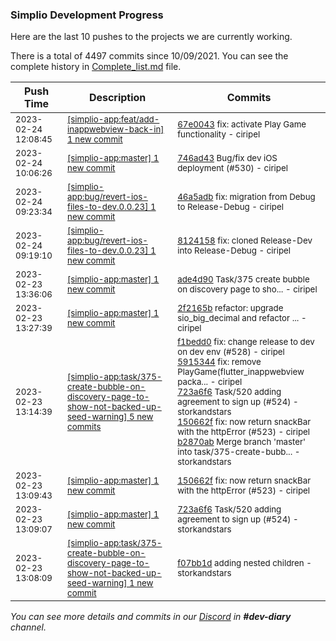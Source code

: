 
### Simplio Development Progress

Here are the last 10 pushes to the projects we are currently working.

There is a total of 4497 commits since 10/09/2021. You can see the complete history in
 [Complete_list.md](Complete_list.md) file.

| Push Time | Description | Commits |
| --- | --- | --- |
| <sub>2023-02-24 12:08:45</sub> | <sub>[[simplio-app:feat/add\-inappwebview\-back\-in] 1 new commit](https://github.com/SimplioOfficial/simplio-app/commit/67e00430eb99a19987a2dc6eb04992af8d9c2af8)</sub> | <sub>[67e0043](https://github.com/SimplioOfficial/simplio-app/commit/67e00430eb99a19987a2dc6eb04992af8d9c2af8) fix: activate Play Game functionality - ciripel</sub> |
| <sub>2023-02-24 10:06:26</sub> | <sub>[[simplio-app:master] 1 new commit](https://github.com/SimplioOfficial/simplio-app/commit/746ad435fc660f56fe2e8ad60bafdbec82006ade)</sub> | <sub>[746ad43](https://github.com/SimplioOfficial/simplio-app/commit/746ad435fc660f56fe2e8ad60bafdbec82006ade) Bug/fix dev iOS deployment (#530) - ciripel</sub> |
| <sub>2023-02-24 09:23:34</sub> | <sub>[[simplio-app:bug/revert\-ios\-files\-to\-dev\.0\.0\.23] 1 new commit](https://github.com/SimplioOfficial/simplio-app/commit/46a5adb907b9a95f652ef92c2952032de1cc84cb)</sub> | <sub>[46a5adb](https://github.com/SimplioOfficial/simplio-app/commit/46a5adb907b9a95f652ef92c2952032de1cc84cb) fix: migration from Debug to Release-Debug - ciripel</sub> |
| <sub>2023-02-24 09:19:10</sub> | <sub>[[simplio-app:bug/revert\-ios\-files\-to\-dev\.0\.0\.23] 1 new commit](https://github.com/SimplioOfficial/simplio-app/commit/81241586904dad57981f22d8440e4a2dd298b518)</sub> | <sub>[8124158](https://github.com/SimplioOfficial/simplio-app/commit/81241586904dad57981f22d8440e4a2dd298b518) fix: cloned Release-Dev into Release-Debug - ciripel</sub> |
| <sub>2023-02-23 13:36:06</sub> | <sub>[[simplio-app:master] 1 new commit](https://github.com/SimplioOfficial/simplio-app/commit/ade4d9051b6d5423659bd6bf3d606cac0383007f)</sub> | <sub>[ade4d90](https://github.com/SimplioOfficial/simplio-app/commit/ade4d9051b6d5423659bd6bf3d606cac0383007f) Task/375 create bubble on discovery page to sho... - ciripel</sub> |
| <sub>2023-02-23 13:27:39</sub> | <sub>[[simplio-app:master] 1 new commit](https://github.com/SimplioOfficial/simplio-app/commit/2f2165bd666a32d3e0f407c49262b1f85ae20f49)</sub> | <sub>[2f2165b](https://github.com/SimplioOfficial/simplio-app/commit/2f2165bd666a32d3e0f407c49262b1f85ae20f49) refactor: upgrade sio_big_decimal and refactor ... - ciripel</sub> |
| <sub>2023-02-23 13:14:39</sub> | <sub>[[simplio-app:task/375\-create\-bubble\-on\-discovery\-page\-to\-show\-not\-backed\-up\-seed\-warning] 5 new commits](https://github.com/SimplioOfficial/simplio-app/compare/f07bb1d950e5...b2870ab99e85)</sub> | <sub>[f1bedd0](https://github.com/SimplioOfficial/simplio-app/commit/f1bedd09541100950d672a1c1f2a1f6dc18da308) fix: change release to dev on dev env (#528) - ciripel<br>[5915344](https://github.com/SimplioOfficial/simplio-app/commit/59153443b6990c11363956a1c5e87c7678ee87d3) fix: remove PlayGame(flutter_inappwebview packa... - ciripel<br>[723a6f6](https://github.com/SimplioOfficial/simplio-app/commit/723a6f68bdd66a66d2f28595a02a94bf472ad1df) Task/520 adding agreement to sign up (#524) - storkandstars<br>[150662f](https://github.com/SimplioOfficial/simplio-app/commit/150662f2e2d9da0b5ecc3b8cd219ede089813dc8) fix: now return snackBar with the httpError (#523) - ciripel<br>[b2870ab](https://github.com/SimplioOfficial/simplio-app/commit/b2870ab99e85e8ea7a212de9fc228d5ac5932157) Merge branch 'master' into task/375-create-bubb... - storkandstars</sub> |
| <sub>2023-02-23 13:09:43</sub> | <sub>[[simplio-app:master] 1 new commit](https://github.com/SimplioOfficial/simplio-app/commit/150662f2e2d9da0b5ecc3b8cd219ede089813dc8)</sub> | <sub>[150662f](https://github.com/SimplioOfficial/simplio-app/commit/150662f2e2d9da0b5ecc3b8cd219ede089813dc8) fix: now return snackBar with the httpError (#523) - ciripel</sub> |
| <sub>2023-02-23 13:09:07</sub> | <sub>[[simplio-app:master] 1 new commit](https://github.com/SimplioOfficial/simplio-app/commit/723a6f68bdd66a66d2f28595a02a94bf472ad1df)</sub> | <sub>[723a6f6](https://github.com/SimplioOfficial/simplio-app/commit/723a6f68bdd66a66d2f28595a02a94bf472ad1df) Task/520 adding agreement to sign up (#524) - storkandstars</sub> |
| <sub>2023-02-23 13:08:09</sub> | <sub>[[simplio-app:task/375\-create\-bubble\-on\-discovery\-page\-to\-show\-not\-backed\-up\-seed\-warning] 1 new commit](https://github.com/SimplioOfficial/simplio-app/commit/f07bb1d950e5e7d0a3a01d6d35156ab953804122)</sub> | <sub>[f07bb1d](https://github.com/SimplioOfficial/simplio-app/commit/f07bb1d950e5e7d0a3a01d6d35156ab953804122) adding nested children - storkandstars</sub> |

_You can see more details and commits in our [Discord](https://discord.gg/aKhjuwZmdP) in **#dev-diary** channel._
